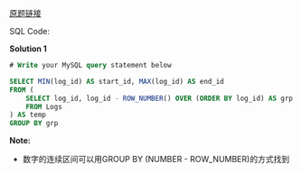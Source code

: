 [原题链接](https://leetcode-cn.com/problems/find-the-start-and-end-number-of-continuous-ranges/)

SQL Code:

**Solution 1**

```sql
# Write your MySQL query statement below

SELECT MIN(log_id) AS start_id, MAX(log_id) AS end_id
FROM (
    SELECT log_id, log_id - ROW_NUMBER() OVER (ORDER BY log_id) AS grp
    FROM Logs
) AS temp
GROUP BY grp
```

**Note:**

- 数字的连续区间可以用GROUP BY (NUMBER - ROW_NUMBER)的方式找到

